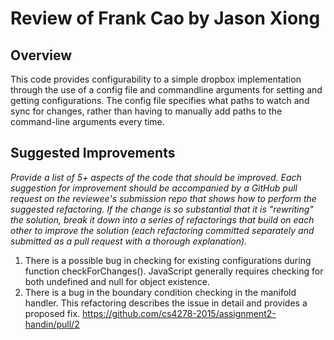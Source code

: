 # Review of Frank Cao by Jason Xiong

## Overview

This code provides configurability to a simple dropbox implementation through the use of a config file and commandline arguments for setting and getting configurations. The config file specifies what paths to watch and sync for changes, rather than having to manually add paths to the command-line arguments every time.


## Suggested Improvements

*Provide a list of 5+ aspects of the code that should be improved. Each suggestion for improvement should be accompanied by a GitHub pull request on the reviewee's submission repo that shows how to perform the suggested refactoring. If the change is so substantial that it is "rewriting" the solution, break it down into a series of refactorings that build on each other to improve the solution (each refactoring committed separately and submitted as a pull request with a thorough explanation).*

1. There is a possible bug in checking for existing configurations during function checkForChanges(). JavaScript generally requires checking for both undefined and null for object existence.
1. There is a bug in the boundary condition checking in the manifold handler. This refactoring describes the issue in detail and provides a proposed fix.
https://github.com/cs4278-2015/assignment2-handin/pull/2
